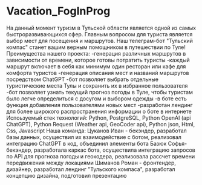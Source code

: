 # Vacation_FogInProg

На данный момент туризм в Тульской области является одной из самых быстроразвивающихся сфер. Главным вопросом для туриста является выбор мест для посещения и маршрутов. 
Наш телеграм-бот "Тульский компас" станет вашим верным помощником в путешествии по Туле!
Преимущества нашего проекта:
-генерация различных маршрутов в зависимости от времени, которое готовы потратить туристы
-каждый маршрут включает в себя как минимум один ресторан или кафе для комфорта туристов
-генерация описания мест и названий маршрутов посредством ChatGPT
-бот позволяет выбрать отдельные туристические места Тулы и сохранить их в избранное пользователя 
-бот позволяет узнать текущий прогноз погоды в Туле, чтобы туристам было легче определиться с досугом и выбором одежды
-в боте есть функция добавления пользователями новых мест
-разработан лендинг для более широкого распространения информации о боте в интернете
Испоьзуемый стек технологий:
Python, PostgreSQL, Python OpenAI (api ChatGPT), Python Request (Weather api, GeoCoder api), Python json, Html, Css, Javascript
Наша команда:
Цуканов Иван - бекэндер, разработал базы данных, осуществил их взаимодействие с ботом, реализовал интеграцию ChatGPT в код, объединил элементы бота
Базюк Софья- бекэндер, разработала каркас бота, осуществила интеграцию запросов по API для прогноза погоды и геокодера, реализовала рассчет времени передвижения между локациями
Шиманов Роман - фронтендер, дизайнер, разработал лендинг "Тульского компаса", разработал концепцию дизайна, подготовил презентацию
